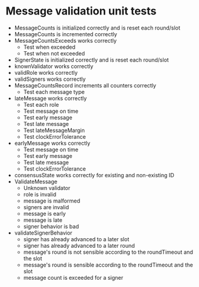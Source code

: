 # Message validation unit tests

- MessageCounts is initialized correctly and is reset each round/slot
- MessageCounts is incremented correctly
- MessageCountsExceeds works correctly
  - Test when exceeded
  - Test when not exceeded
- SignerState is initialized correctly and is reset each round/slot
- knownValidator works correctly
- validRole works correctly
- validSigners works correctly
- MessageCountsRecord increments all counters correctly
  - Test each message type
- lateMessage works correctly
  - Test each role
  - Test message on time
  - Test early message
  - Test late message
  - Test lateMessageMargin
  - Test clockErrorTolerance
- earlyMessage works correctly
  - Test message on time
  - Test early message
  - Test late message
  - Test clockErrorTolerance
- consensusState works correctly for existing and non-existing ID
- ValidateMessage
  - Unknown validator
  - role is invalid
  - message is malformed
  - signers are invalid
  - message is early
  - message is late
  - signer behavior is bad
- validateSignerBehavior
  - signer has already advanced to a later slot
  - signer has already advanced to a later round
  - message's round is not sensible according to the roundTimeout and the slot
  - message's round is sensible according to the roundTimeout and the slot
  - message count is exceeded for a signer